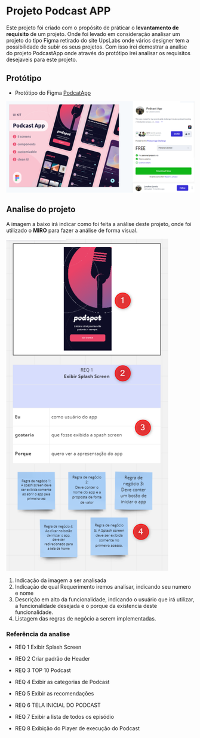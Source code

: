 # Projeto Podcast APP

Este projeto foi criado com o propósito de práticar o **levantamento de requisito** de um projeto. Onde foi levado em consideração analisar um projeto do tipo Figma retirado do site UpsLabs onde vários designer tem a possibilidade de subir os seus projetos. Com isso irei demostrar a analise do projeto PodcastApp onde através do protótipo irei analisar os requisitos desejaveis para este projeto. 


## Protótipo
- Protótipo do Figma [PodcatApp](https://www.uplabs.com/posts/podcast-app-27e7dba2-b5d6-40f8-be0f-52d6710b9af7)

![Referencia Protótipo](../img/ref_figma.png)


## Analise do projeto

A imagem a baixo irá indicar como foi feita a análise deste projeto, onde foi utilizado o **MIRO** para fazer a análise de forma visual. 

![Referencia da análise](img/ref_analise.png)

1. Indicação da imagem a ser analisada
2. Indicação de qual Requerimento iremos analisar, indicando seu numero e nome
3. Descrição em alto da funcionalidade, indicando o usuário que irá utilizar, a funcionalidade desejada e o porque da existencia deste funcionalidade. 
4. Listagem das regras de negócio a serem implementadas. 

### Referência da analise 

- REQ 1 Exibir Splash Screen

- REQ 2 Criar padrão de Header 

- REQ 3 TOP 10 Podcast

- REQ 4 Exibir as categorias de Podcast

- REQ 5 Exibir as recomendações

- REQ 6 TELA INICIAL DO PODCAST

- REQ 7 Exibir a lista de todos os episódio

- REQ 8 Exibição do Player de execução do Podcast